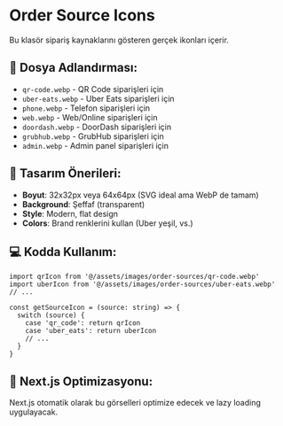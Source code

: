# Order Source Icons

Bu klasör sipariş kaynaklarını gösteren gerçek ikonları içerir.

## 📁 Dosya Adlandırması:
- `qr-code.webp` - QR Code siparişleri için
- `uber-eats.webp` - Uber Eats siparişleri için  
- `phone.webp` - Telefon siparişleri için
- `web.webp` - Web/Online siparişleri için
- `doordash.webp` - DoorDash siparişleri için
- `grubhub.webp` - GrubHub siparişleri için
- `admin.webp` - Admin panel siparişleri için

## 🎨 Tasarım Önerileri:
- **Boyut**: 32x32px veya 64x64px (SVG ideal ama WebP de tamam)
- **Background**: Şeffaf (transparent)
- **Style**: Modern, flat design
- **Colors**: Brand renklerini kullan (Uber yeşil, vs.)

## 💻 Kodda Kullanım:
```tsx
import qrIcon from '@/assets/images/order-sources/qr-code.webp'
import uberIcon from '@/assets/images/order-sources/uber-eats.webp'
// ...

const getSourceIcon = (source: string) => {
  switch (source) {
    case 'qr_code': return qrIcon
    case 'uber_eats': return uberIcon
    // ...
  }
}
```

## 📱 Next.js Optimizasyonu:
Next.js otomatik olarak bu görselleri optimize edecek ve lazy loading uygulayacak.